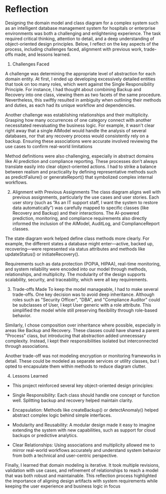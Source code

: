 # Reflection

Designing the domain model and class diagram for a complex system such as an intelligent database management system for hospitals or enterprise environments was both a challenging and enlightening experience. The task required critical thinking, attention to detail, and a deep understanding of object-oriented design principles. Below, I reflect on the key aspects of the process, including challenges faced, alignment with previous work, trade-offs made, and lessons learned.

1. Challenges Faced

A challenge was determining the appropriate level of abstraction for each domain entity. At first, I ended up developing excessively detailed entities that took on too many roles, which went against the Single Responsibility Principle. For instance, I had thought about combining Backup and Recovery into one class, viewing them as two facets of the same procedure. Nevertheless, this swiftly resulted in ambiguity when outlining their methods and duties, as each had its unique workflow and dependencies.

Another challenge was establishing relationships and their multiplicity. Grasping how many occurrences of one category connect with another necessitated reevaluating the business logic. For example, it wasn't clear right away that a single AIModel would handle the analysis of several databases, nor that any recovery process would consistently rely on a backup. Ensuring these associations were accurate involved reviewing the use cases to confirm real-world limitations

Method definitions were also challenging, especially in abstract domains like AI prediction and compliance reporting. These processes don’t always translate easily into clear object-oriented actions. I had to strike a balance between realism and practicality by defining representative methods such as predictFailure() or generateReport() that symbolized complex internal workflows.

2. Alignment with Previous Assignments
The class diagram aligns well with previous assignments, particularly the use cases and user stories. Each user story (such as “As an IT support staff, I want the system to restore data automatically”) was carefully mapped to specific classes (like Recovery and Backup) and their interactions. The AI-powered prediction, monitoring, and compliance requirements also directly informed the inclusion of the AIModel, AuditLog, and ComplianceReport classes.

The state diagram work helped define class methods more clearly. For example, the different states a database might enter—active, backed up, recovering—were represented via status attributes and methods like updateStatus() or initiateRecovery().

Requirements such as data protection (POPIA, HIPAA), real-time monitoring, and system reliability were encoded into our model through methods, relationships, and multiplicity. The modularity of the design supports scalability, security, and traceability, which were all key requirements.

3. Trade-offs Made
To keep the model manageable, I had to make several trade-offs. One key decision was to avoid deep inheritance. Although roles such as "Security Officer", "DBA", and "Compliance Auditor" could be subclasses of User, I kept User generic with a role attribute. This simplified the model while still preserving flexibility through role-based behavior.

Similarly, I chose composition over inheritance where possible, especially in areas like Backup and Recovery. These classes could have shared a parent "Process" class, but introducing that abstraction added unnecessary complexity. Instead, I kept their responsibilities isolated but interconnected through associations.

Another trade-off was not modeling encryption or monitoring frameworks in detail. These could be modeled as separate services or utility classes, but I opted to encapsulate them within methods to reduce diagram clutter.

4. Lessons Learned
- This project reinforced several key object-oriented design principles:

- Single Responsibility: Each class should handle one concept or function well. Splitting backup and recovery helped maintain clarity.

- Encapsulation: Methods like createBackup() or detectAnomaly() helped abstract complex logic behind simple interfaces.

- Modularity and Reusability: A modular design made it easy to imagine extending the system with new capabilities, such as support for cloud backups or predictive analytics.

- Clear Relationships: Using associations and multiplicity allowed me to mirror real-world workflows accurately and understand system behavior from both a technical and user-centric perspective.

Finally, I learned that domain modeling is iterative. It took multiple revisions, validation with use cases, and refinement of relationships to reach a model that was both robust and maintainable. This reflection process highlighted the importance of aligning design artifacts with system requirements while keeping the user experience and business logic in focus


